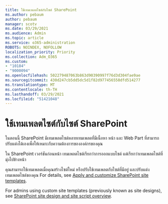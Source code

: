 ```yaml
---
title: ใช้เทมเพลตไซต์กับไซต์ SharePoint
ms.author: pebaum
author: pebaum
manager: scotv
ms.date: 03/29/2021
ms.audience: Admin
ms.topic: article
ms.service: o365-administration
ROBOTS: NOINDEX, NOFOLLOW
localization_priority: Priority
ms.collection: Adm_O365
ms.custom:
- "10184"
- "9000094"
ms.openlocfilehash: 502279487063b863d90390997f76d3d304fae9ae
ms.sourcegitcommit: 430d247cb5dd5dc5d1f82d977456558dfd514277
ms.translationtype: MT
ms.contentlocale: th-TH
ms.lasthandoff: 03/29/2021
ms.locfileid: "51421048"
---
```

# <a name="apply-site-template-to-sharepoint-sites"></a>ใช้เทมเพลตไซต์กับไซต์ SharePoint

ในตอนนี้ SharePoint มีเทมเพลตไซต์หลายเทมเพลตที่มีเนื้อหา หน้า และ Web Part ที่สามารถปรับแต่งได้เองเพื่อให้เหมาะกับความต้องการขององค์กรของคุณ 

ใน SharePoint เวอร์ชันก่อนหน้า เทมเพลตไซต์เรียกว่าการออกแบบไซต์ แต่เรียกว่าเทมเพลตไซต์ที่มุ่งไปข้างหน้า 

คุณสามารถใช้เทมเพลตเมื่อคุณสร้างไซต์ใหม่ หรือปรับใช้เทมเพลตกับไซต์ที่มีอยู่ และปรับแต่งเทมเพลตไซต์ของคุณ For details, see [Apply and customize SharePoint site templates](https://support.microsoft.com/office/39382463-0e45-4d1b-be27-0e96aeec8398).

For admins using custom site templates (previously known as site designs), see [SharePoint site design and site script overview](https://docs.microsoft.com/sharepoint/dev/declarative-customization/site-design-overview).
